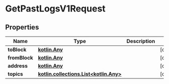 
# GetPastLogsV1Request

## Properties
Name | Type | Description | Notes
------------ | ------------- | ------------- | -------------
**toBlock** | [**kotlin.Any**](.md) |  |  [optional]
**fromBlock** | [**kotlin.Any**](.md) |  |  [optional]
**address** | [**kotlin.Any**](.md) |  |  [optional]
**topics** | [**kotlin.collections.List&lt;kotlin.Any&gt;**](kotlin.Any.md) |  |  [optional]



